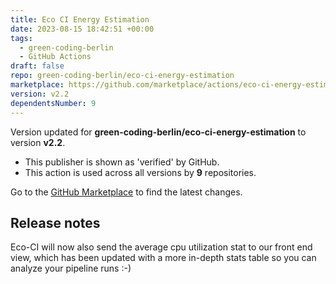 ```yaml
---
title: Eco CI Energy Estimation
date: 2023-08-15 18:42:51 +00:00
tags:
  - green-coding-berlin
  - GitHub Actions
draft: false
repo: green-coding-berlin/eco-ci-energy-estimation
marketplace: https://github.com/marketplace/actions/eco-ci-energy-estimation
version: v2.2
dependentsNumber: 9
---
```



Version updated for **green-coding-berlin/eco-ci-energy-estimation** to version **v2.2**.
- This publisher is shown as 'verified' by GitHub.
- This action is used across all versions by **9** repositories.

Go to the [GitHub Marketplace](https://github.com/marketplace/actions/eco-ci-energy-estimation) to find the latest changes.

## Release notes

Eco-CI will now also send the average cpu utilization stat to our front end view, which has been updated with a more in-depth stats table so you can analyze your pipeline runs :-)
